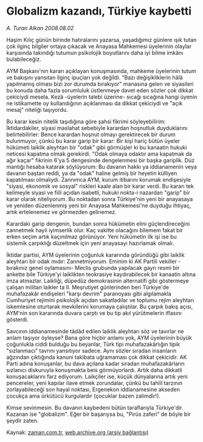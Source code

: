# Globalizm kazandı, Türkiye kaybetti

*A. Turan Alkan 2008.08.02*

<tr><td class="metin" colspan="2" style="padding-top: 20px; padding-left: 5px; padding-right: 10px;">Haşim Kılıç günün birinde hatıralarını yazarsa, yaşadığımız günlere ışık tutan çok ilginç bilgiler ortaya çıkacak ve Anayasa Mahkemesi üyelerinin olaylar karşısında takındığı tutumun psikolojik boyutlarını daha iyi bilme imkânı bulabileceğiz.</td></tr><tr><td class="metin" colspan="2" style="padding-top: 20px; padding-left: 5px; padding-right: 10px;"><p>AYM Başkanı'nın kararı açıklayan konuşmasında, mahkeme üyelerinin tutum ve bakışını yansıtan ilginç ipuçları yok değildi. "Bazı değişikliklerin hâlâ yapılmamış olması bizi zor durumda bırakıyor" manasına gelen ve siyasileri bu konuda daha fazla sorumluluk üstlenmeye davet eden sözler çok dikkat çekiciydi mesela. Kezâ -üyelerin talebi üzerine- sıcağı sıcağına hangi üyenin ne istikamette oy kullandığının açıklanması da dikkat çekiciydi ve "açık mesaj" niteliği taşıyordu.
<p>Bu karar kesin nitelik taşıdığına göre şahsi fikrimi söyleyebilirim: İktidardakiler, siyasi maslahat sebebiyle karardan hoşnutluk duyduklarını belirtebilirler: Bence karardan hoşnut olmayı gerektirecek bir durum bulunmuyor, çünkü bu karar garip bir karar: Bir kişi hariç bütün üyeler hükümeti laiklik aleyhtarı bir "odak" gibi görmüşler ki bu kanaatin hukuki neticesi kapatma olmak gerekirdi. "Odak olmaya odaktır ama kapatmak da ağır kaçar" fikrinin 6'ya 5 dengesinde dengelenmesi bir başka gariplik. Düz mantığı hesaba katarak söylüyorum: Bu davanın hakkı ya iddianamenin veya davanın baştan reddi, ya da "odak" haline gelmiş bir heyetin külliyen kapatılması olmalıydı. Zannımca AYM, kurum itibarını korumak endişesiyle "siyasi, ekonomik ve sosyal" riskleri kaale alan bir karar verdi. Bu kararı tek kelimeyle siyasi ve fiili açıdan isabetli, hukuki nokta-i nazardan "garip" bir karar olarak niteliyorum. Bu noktadan sonra Türkiye'nin yeni bir anayasaya ve yeniden düzenlenmiş yeni bir Anayasa Mahkemesi'ne duyduğu ihtiyaç, artık ertelenemez ve görmezden gelinemez.
<p>Karardaki garip dengenin, bundan sonra hükümetin elini güçlendireceğini zannetmek hayli iyimserlik olur. Kaç vakitte olacağını bilemem fakat bir erken seçim artık kaçınılmaz görünüyor. Yeni hükümetin ilk işi ise bu sistemik çarpıklığı düzeltmek için yeni anayasayı hazırlamak olmalı.
<p>İktidar partisi, AYM üyelerinin çoğunluk kararında göründüğü gibi laiklik aleyhtarı bir odak mıdır: Zannetmiyorum. Eminim ki AK Partili vekiller -bırakınız genel oylamasını- Meclis grubunda yapılacak gayrı resmi bir ankette bile Türkiye'yi laiklikten teokrasiye kaydırabilecek bir kanaatin altına imza atmazlar. Laikliği, düpedüz demokrasinin alternatifi gibi göstermeye çalışan militan laikler ta II. Meşrutiyet günlerinden beri Türkiye'de muhafazakâr endişeleri "karşı devrim" paranoyası gibi algılamakla Cumhuriyet rejimini psikolojik açıdan sakatladılar ve toplumu rejim aleyhtarı iskemlesine oturtarak mevkilerini korumaya çalıştılar. Bu çarpık bakış açısı, AYM'nin son kararında duvara çarptı ve bu tip akıl yürütmelerin iflasını gösterdi.
<p>Savcının iddianamesinde tâdâd edilen laiklik aleyhtarı söz ve tavırlar ne anlam taşıyor öyleyse? Bana göre hiçbir anlamı yok, AYM üyelerinin büyük çoğunlukla ciddi bulduğu bu beyanlar, Türk tipi muhafazakârlığın tipik "sızlanmacı" tavrını yansıtıyor sadece. Aynı sözler sıradan insanların ağzından çıktığında kanuni takibata uğramaması çok dikkat çekicidir. AK Parti adına konuşanlar, bu dava açılana kadar sıradan muhafazakârların sızlanıcı diskuruyla konuşmakta beis görmüyorlardı. Artık daha dikkatli konuşacaklarını farz ediyorum. Laikçiler ise, küçük dünyalarına artık yeni pencereler, yeni kapılar ilave etmek zorundalar, çünkü bu tahlil tarzının zorlayabileceği son hayal noktası, Ergenekon iddianamesine akseden çocukça ama ürkütücü kurgulardır (çocuklar bazen zalimdir!).
<p>Kimse sevinmesin. Bu davanın kaybedeni bütün taraflarıyla Türkiye'dir. Kazanan ise "globalizm". Eğer bir başarıysa bu, "Pirüs zaferi" de böyle bir şeydir zaten.<br/></p></p></p></p></p></p></td></tr>

Kaynak: [zaman.com.tr](http://zaman.com.tr/yazar.do?yazino=721288), [web.archive.org (arşiv bağlantısı)](http://web.archive.org/web/20080912160115/http://www.zaman.com.tr:80/yazar.do?yazino=721288)
